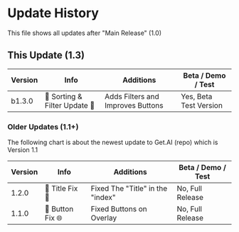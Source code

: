 # Update History

This file shows all updates after "Main Release" (1.0)

## This Update (1.3)
| Version | Info | Additions | Beta / Demo / Test |
| ------- | ------------------ | ------------------ | ------------------|
| b1.3.0   | 🔨 Sorting & Filter Update 🥇 | Adds Filters and Improves Buttons | Yes, Beta Test Version |

### Older Updates (1.1+)

The following chart is about the newest update to Get.AI (repo) which is Version 1.1

| Version | Info | Additions | Beta / Demo / Test |
| ------- | ------------------ | ------------------ | ------------------|
| 1.2.0   | 🔨 Title Fix 💬 | Fixed The "Title" in the "index" | No, Full Release |
| 1.1.0   | 🔨 Button Fix 🌐 | Fixed Buttons on Overlay | No, Full Release |

